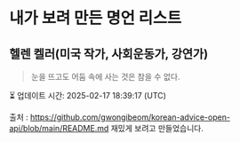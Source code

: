 # 내가 보려 만든 명언 리스트

##  헬렌 켈러(미국 작가, 사회운동가, 강연가)
> 눈을 뜨고도 어둠 속에 사는 것은 참을 수 없다.


⏳ 업데이트 시간: 2025-02-17 18:39:17 (UTC)

출처 : https://github.com/gwongibeom/korean-advice-open-api/blob/main/README.md
재밌게 보려고 만들었습니다.
